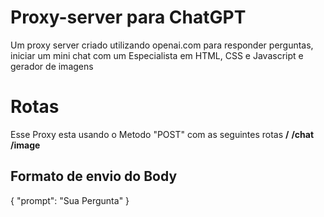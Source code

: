# Proxy-server para ChatGPT

Um proxy server criado utilizando openai.com para responder perguntas, iniciar um mini chat com um Especialista em HTML, CSS e Javascript e gerador de imagens

# Rotas

Esse Proxy esta usando o Metodo "POST" com as seguintes rotas
**/**
**/chat**
**/image**

## Formato de envio do Body

{
	"prompt": "Sua Pergunta"
}
